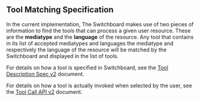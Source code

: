 Tool Matching Specification
---------------------------

In the current implementation, The Switchboard makes use of two pieces of information to find the tools that can process a given user resource. These are the **mediatype** and the **language** of the resource. Any tool that contains in its list of accepted mediatypes and languages the mediatype and respectively the language of the resource will be matched by the Switchboard and displayed in the list of tools.

For details on how a tool is specified in Switchboard, see the [Tool Description Spec v2](./ToolDescriptionSpec_v2.md) document.

For details on how a tool is actually invoked when selected by the user, see the [Tool Call API v2](./ToolCallAPI_v2.md) document.